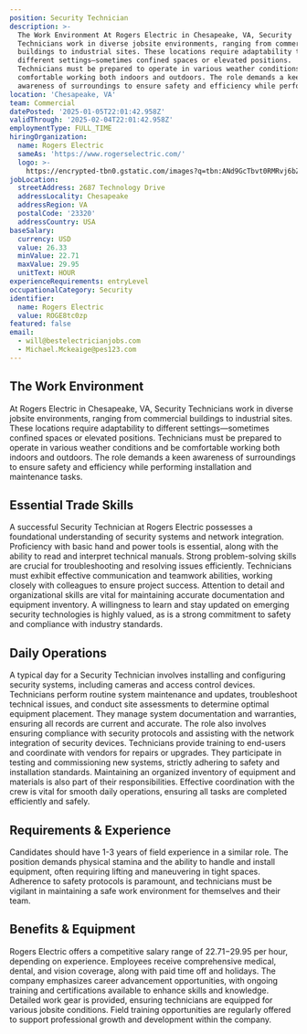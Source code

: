 ```yaml
---
position: Security Technician
description: >-
  The Work Environment At Rogers Electric in Chesapeake, VA, Security
  Technicians work in diverse jobsite environments, ranging from commercial
  buildings to industrial sites. These locations require adaptability to
  different settings—sometimes confined spaces or elevated positions.
  Technicians must be prepared to operate in various weather conditions and be
  comfortable working both indoors and outdoors. The role demands a keen
  awareness of surroundings to ensure safety and efficiency while perform...
location: 'Chesapeake, VA'
team: Commercial
datePosted: '2025-01-05T22:01:42.958Z'
validThrough: '2025-02-04T22:01:42.958Z'
employmentType: FULL_TIME
hiringOrganization:
  name: Rogers Electric
  sameAs: 'https://www.rogerselectric.com/'
  logo: >-
    https://encrypted-tbn0.gstatic.com/images?q=tbn:ANd9GcTbvt0RMRvj6bZdL81Q6HJeRVl_qflQIGgp9w&s
jobLocation:
  streetAddress: 2687 Technology Drive
  addressLocality: Chesapeake
  addressRegion: VA
  postalCode: '23320'
  addressCountry: USA
baseSalary:
  currency: USD
  value: 26.33
  minValue: 22.71
  maxValue: 29.95
  unitText: HOUR
experienceRequirements: entryLevel
occupationalCategory: Security
identifier:
  name: Rogers Electric
  value: ROGE8tc0zp
featured: false
email:
  - will@bestelectricianjobs.com
  - Michael.Mckeaige@pes123.com
---
```




## The Work Environment

At Rogers Electric in Chesapeake, VA, Security Technicians work in diverse jobsite environments, ranging from commercial buildings to industrial sites. These locations require adaptability to different settings—sometimes confined spaces or elevated positions. Technicians must be prepared to operate in various weather conditions and be comfortable working both indoors and outdoors. The role demands a keen awareness of surroundings to ensure safety and efficiency while performing installation and maintenance tasks.

## Essential Trade Skills

A successful Security Technician at Rogers Electric possesses a foundational understanding of security systems and network integration. Proficiency with basic hand and power tools is essential, along with the ability to read and interpret technical manuals. Strong problem-solving skills are crucial for troubleshooting and resolving issues efficiently. Technicians must exhibit effective communication and teamwork abilities, working closely with colleagues to ensure project success. Attention to detail and organizational skills are vital for maintaining accurate documentation and equipment inventory. A willingness to learn and stay updated on emerging security technologies is highly valued, as is a strong commitment to safety and compliance with industry standards.

## Daily Operations

A typical day for a Security Technician involves installing and configuring security systems, including cameras and access control devices. Technicians perform routine system maintenance and updates, troubleshoot technical issues, and conduct site assessments to determine optimal equipment placement. They manage system documentation and warranties, ensuring all records are current and accurate. The role also involves ensuring compliance with security protocols and assisting with the network integration of security devices. Technicians provide training to end-users and coordinate with vendors for repairs or upgrades. They participate in testing and commissioning new systems, strictly adhering to safety and installation standards. Maintaining an organized inventory of equipment and materials is also part of their responsibilities. Effective coordination with the crew is vital for smooth daily operations, ensuring all tasks are completed efficiently and safely.

## Requirements & Experience

Candidates should have 1-3 years of field experience in a similar role. The position demands physical stamina and the ability to handle and install equipment, often requiring lifting and maneuvering in tight spaces. Adherence to safety protocols is paramount, and technicians must be vigilant in maintaining a safe work environment for themselves and their team.

## Benefits & Equipment

Rogers Electric offers a competitive salary range of $22.71-$29.95 per hour, depending on experience. Employees receive comprehensive medical, dental, and vision coverage, along with paid time off and holidays. The company emphasizes career advancement opportunities, with ongoing training and certifications available to enhance skills and knowledge. Detailed work gear is provided, ensuring technicians are equipped for various jobsite conditions. Field training opportunities are regularly offered to support professional growth and development within the company.
